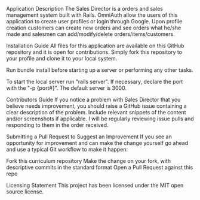 Application Description
The Sales Director is a orders and sales management system built with Rails. OmniAuth allow the users of this application to create user profiles or login through Google. Upon profile creation customers can create new orders and see orders what he/she made and salesmen can add/modify/delete orders/items/customers.  

Installation Guide
All files for this application are available on this GitHub repository and it is open for contributions. Simply fork this repository to your profile and clone it to your local system.

Run bundle install before starting up a server or performing any other tasks.

To start the local server run "rails server". If necessary, declare the port with the "-p {port#}". The default server is 3000.

Contributors Guide
If you notice a problem with Sales Director that you believe needs improvement, you should raise a GitHub issue containing a clear description of the problem. Include relevant snippets of the content and/or screenshots if applicable. I will be regularly reviewing issue pulls and responding to them in the order received.

Submitting a Pull Request to Suggest an Improvement
If you see an opportunity for improvement and can make the change yourself go ahead and use a typical Git workflow to make it happen:

Fork this curriculum repository
Make the change on your fork, with descriptive commits in the standard format
Open a Pull Request against this repo

Licensing Statement
This project has been licensed under the MIT open source license.
